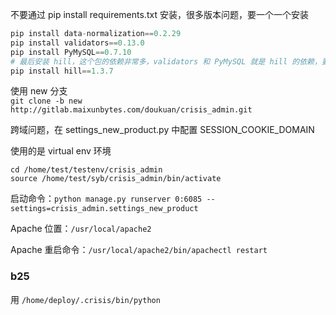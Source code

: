
不要通过 pip install requirements.txt 安装，很多版本问题，要一个一个安装  

```python 
pip install data-normalization==0.2.29
pip install validators==0.13.0
pip install PyMySQL==0.7.10
# 最后安装 hill，这个包的依赖非常多，validators 和 PyMySQL 就是 hill 的依赖，要先装这两个包，要指定特定的版本      
pip install hill==1.3.7  
```

使用 new 分支  
`git clone -b new http://gitlab.maixunbytes.com/doukuan/crisis_admin.git`  

跨域问题，在 settings_new_product.py 中配置 SESSION_COOKIE_DOMAIN   


使用的是 virtual env 环境  

`cd /home/test/testenv/crisis_admin`   
`source /home/test/syb/crisis_admin/bin/activate`   

启动命令：`python manage.py runserver 0:6085 --settings=crisis_admin.settings_new_product`  


Apache 位置：`/usr/local/apache2`  

Apache 重启命令：`/usr/local/apache2/bin/apachectl restart`  


### b25  

用 `/home/deploy/.crisis/bin/python`  









